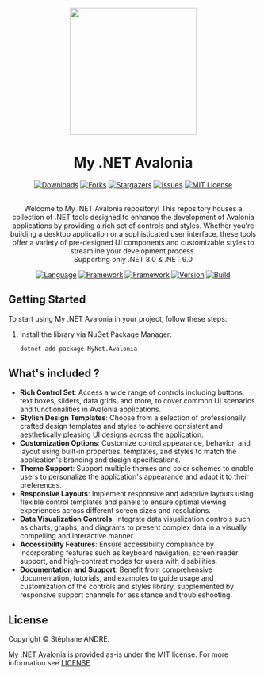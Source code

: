 <div id="top"></div>

<!-- PROJECT INFO -->
<br />
<div align="center">
  <a href="https://github.com/sandre58/MyNetAvalonia">
    <img src="assets/logo.png" width="256" height="256">
  </a>

<h1 align="center">My .NET Avalonia</h1>

[![Downloads][downloads-shield]][downloads-url]
[![Forks][forks-shield]][forks-url]
[![Stargazers][stars-shield]][stars-url]
[![Issues][issues-shield]][issues-url]
[![MIT License][license-shield]][license-url]

  <p align="center">
    <br />
    Welcome to My .NET Avalonia repository! This repository houses a collection of .NET tools designed to enhance the development of Avalonia applications by providing a rich set of controls and styles. Whether you're building a desktop application or a sophisticated user interface, these tools offer a variety of pre-designed UI components and customizable styles to streamline your development process.
    <br />
    Supporting only .NET 8.0 & .NET 9.0
  </p>

[![Language][language-shield]][language-url]
[![Framework][framework8-shield]][framework-url]
[![Framework][framework9-shield]][framework-url]
[![Version][version-shield]][version-url]
[![Build][build-shield]][build-url]

</div>

## Getting Started

To start using My .NET Avalonia in your project, follow these steps:

1. Install the library via NuGet Package Manager:
   ```bash
   dotnet add package MyNet.Avalonia

## What's included ?

- **Rich Control Set**: Access a wide range of controls including buttons, text boxes, sliders, data grids, and more, to cover common UI scenarios and functionalities in Avalonia applications.
- **Stylish Design Templates**: Choose from a selection of professionally crafted design templates and styles to achieve consistent and aesthetically pleasing UI designs across the application.
- **Customization Options**: Customize control appearance, behavior, and layout using built-in properties, templates, and styles to match the application's branding and design specifications.
- **Theme Support**: Support multiple themes and color schemes to enable users to personalize the application's appearance and adapt it to their preferences.
- **Responsive Layouts**: Implement responsive and adaptive layouts using flexible control templates and panels to ensure optimal viewing experiences across different screen sizes and resolutions.
- **Data Visualization Controls**: Integrate data visualization controls such as charts, graphs, and diagrams to present complex data in a visually compelling and interactive manner.
- **Accessibility Features**: Ensure accessibility compliance by incorporating features such as keyboard navigation, screen reader support, and high-contrast modes for users with disabilities.
- **Documentation and Support**: Benefit from comprehensive documentation, tutorials, and examples to guide usage and customization of the controls and styles library, supplemented by responsive support channels for assistance and troubleshooting.

## License

Copyright © Stéphane ANDRE.

My .NET Avalonia is provided as-is under the MIT license. For more information see [LICENSE](./LICENSE).

<!-- MARKDOWN LINKS & IMAGES -->
<!-- https://www.markdownguide.org/basic-syntax/#reference-style-links -->
[language-shield]: https://img.shields.io/github/languages/top/sandre58/MyNetAvalonia
[language-url]: https://github.com/sandre58/MyNetAvalonia
[forks-shield]: https://img.shields.io/github/forks/sandre58/MyNetAvalonia?style=for-the-badge
[forks-url]: https://github.com/sandre58/MyNetAvalonia/network/members
[stars-shield]: https://img.shields.io/github/stars/sandre58/MyNetAvalonia?style=for-the-badge
[stars-url]: https://github.com/sandre58/MyNetAvalonia/stargazers
[issues-shield]: https://img.shields.io/github/issues/sandre58/MyNetAvalonia?style=for-the-badge
[issues-url]: https://github.com/sandre58/MyNetAvalonia/issues
[license-shield]: https://img.shields.io/github/license/sandre58/MyNetAvalonia?style=for-the-badge
[license-url]: https://github.com/sandre58/MyNetAvalonia/blob/main/LICENSE
[build-shield]: https://img.shields.io/github/actions/workflow/status/sandre58/MyNetAvalonia/ci.yml?logo=github&label=CI
[build-url]: https://github.com/sandre58/MyNetAvalonia/actions
[downloads-shield]: https://img.shields.io/github/downloads/sandre58/MyNetAvalonia/total?style=for-the-badge
[downloads-url]: https://github.com/sandre58/MyNetAvalonia/releases
[framework8-shield]: https://img.shields.io/badge/.NET-8.0-purple
[framework9-shield]: https://img.shields.io/badge/.NET-9.0-purple
[framework-url]: https://github.com/sandre58/MyNetAvalonia/tree/main/src/MyNet.Avalonia
[version-shield]: https://img.shields.io/nuget/v/MyNet.Avalonia
[version-url]: https://www.nuget.org/packages/MyNet.Avalonia